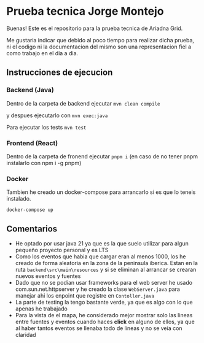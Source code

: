 # Prueba tecnica Jorge Montejo

Buenas!
Este es el repositorio para la prueba tecnica de Ariadna Grid.

Me gustaria indicar que debido al poco tiempo para realizar dicha prueba, ni el codigo ni la documentacion del mismo son una representacion fiel a como trabajo en el dia a dia.

## Instrucciones de ejecucion

### Backend (Java)

Dentro de la carpeta de backend ejecutar `mvn clean compile`

y despues ejecutarlo con `mvn exec:java`

Para ejecutar los tests `mvn test`

### Frontend (React)

Dentro de la carpeta de fronend ejecutar `pnpm i` (en caso de no tener pnpm instalarlo con npm i -g pnpm)

### Docker

Tambien he creado un docker-compose para arrancarlo si es que lo teneis instalado.

`docker-compose up`

## Comentarios
- He optado por usar java 21 ya que es la que suelo utilizar para algun pequeño proyecto personal y es LTS
- Como los eventos que habia que cargar eran al menos 1000, los he creado de forma aleatoria en la zona de la peninsula iberica. Estan en la ruta `backend\src\main\resources` y si se eliminan al arrancar se crearan nuevos eventos y fuentes
- Dado que no se podian usar frameworks para el web server he usado com.sun.net.httpserver y he creado la clase `WebServer.java` para manejar ahi los enpoint que registre en `Contoller.java`
- La parte de testing la tengo bastante verde, ya que es algo con lo que apenas he trabajado
- Para la vista de el mapa, he considerado mejor mostrar solo las lineas entre fuentes y eventos cuando haces **click** en alguno de ellos, ya que al haber tantos eventos se llenaba todo de lineas y no se veia con claridad